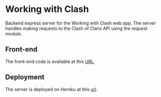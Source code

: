 # Working with Clash

Backend express server for the Working with Clash web app. The server handles making requests to the Clash of Clans API using the request module.

## Front-end

The front-end code is available at this [URL](https://github.com/TinoMuzambi/WorkingWithClash).

## Deployment

The server is deployed on Heroku at this [url](https://wwc-server.herokuapp.com/).
